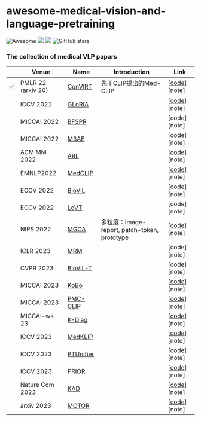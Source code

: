 # awesome-medical-vision-and-language-pretraining
![Awesome](https://cdn.rawgit.com/sindresorhus/awesome/d7305f38d29fed78fa85652e3a63e154dd8e8829/media/badge.svg)
![](https://img.shields.io/github/last-commit/Liqq1/awesome-medical-vision-and-language-pretraining?color=green)
![](https://visitor-badge.glitch.me/badge?page_id=Liqq1/awesome-medical-vision-and-language-pretraining)
![GitHub stars](https://img.shields.io/github/stars/Liqq1/awesome-medical-vision-and-language-pretraining?color=blue)


### The collection of medical VLP papars


|| Venue | Name | Introduction                                              | Link                 | 
|---| ------ | ---- | ------------------------------------------------------------ | -------------------- | 
| ✅      | PMLR 22 (arxiv 20)| [ConVIRT](https://arxiv.org/pdf/2010.00747.pdf)| 先于CLIP提出的Med-CLIP |[[code](https://github.com/edreisMD/ConVIRT-pytorch)] [[note](https://zhuanlan.zhihu.com/p/581793182)] | 
|         | ICCV 2021  | [GLoRIA](https://openaccess.thecvf.com/content/ICCV2021/papers/Huang_GLoRIA_A_Multimodal_Global-Local_Representation_Learning_Framework_for_Label-Efficient_Medical_ICCV_2021_paper.pdf) |    |[[code](https://github.com/marshuang80/gloria)] [note] | 
|         | MICCAI 2022 | [BFSPR](https://arxiv.org/pdf/2205.07139.pdf) |    |[code] [note] | 
|         | MICCAI 2022 | [M3AE](https://arxiv.org/pdf/2209.07098.pdf) |    |[[code](https://github.com/zhjohnchan/M3AE)] [note] | 
|         | ACM MM 2022| [ARL](https://arxiv.org/pdf/2209.07118.pdf) | |[[code]( https://github.com/zhjohnchan/ARL)] [note] | 
|         | EMNLP2022| [MedCLIP](https://arxiv.org/pdf/2210.10163.pdf) |  |[[code](https://github.com/RyanWangZf/MedCLIP)] [note] | 
|         | ECCV 2022| [BioViL](https://arxiv.org/pdf/2204.09817.pdf) |  | [code] [note] | 
|         | ECCV 2022| [LoVT](https://arxiv.org/pdf/2112.02889.pdf)  |  |[code] [note] |
|         | NIPS 2022| [MGCA](https://arxiv.org/pdf/2210.06044.pdf)  |  多粒度：image-report, patch-token, prototype|[[code](https://github.com/HKU-MedAI/MGCA)] [note] | 
|         |ICLR 2023| [MRM](https://openreview.net/pdf?id=w-x7U26GM7j) |  |[code] [note] | 
|         |CVPR 2023| [BioViL-T](https://arxiv.org/pdf/2301.04558.pdf)|  |[code] [note] | 
|         |MICCAI 2023| [KoBo](https://arxiv.org/pdf/2307.07246.pdf) |  |[[code](https://github.com/ChenXiaoFei-CS/KoBo)] [note] | 
|         |MICCAI 2023| [PMC-CLIP](https://aps.arxiv.org/pdf/2303.07240.pdf) |  |[[code](https://github.com/WeixiongLin/PMC-CLIP)] [note] | 
|         |MICCAI-ws 23| [K-Diag](https://arxiv.org/pdf/2302.11557.pdf) |  |[[code](https://github.com/MediaBrain-SJTU/K-Diag)] [note] | 
|         |ICCV 2023|[MedKLIP](https://arxiv.org/pdf/2301.02228.pdf)|  |[[code](https://github.com/MediaBrain-SJTU/MedKLIP)] [note] | 
|         |ICCV 2023|[PTUnifier](https://arxiv.org/pdf/2302.08958.pdf)|  |[[code](https://github.com/zhjohnchan/PTUnifier)] [note] | 
|         |ICCV 2023|[PRIOR](https://arxiv.org/pdf/2307.12577.pdf)|  |[[code](https://github.com/QtacierP/PRIOR)] [note] | 
|         |Nature Com 2023|[KAD](https://arxiv.org/pdf/2302.14042.pdf)|  | [[code](https://github.com/xiaoman-zhang/KAD)] [note] | 
|         |arxiv 2023| [MOTOR](https://arxiv.org/pdf/2304.14204.pdf) |  |[[code](https://github.com/chenzcv7/MOTOR)] [note] | 






                                   

